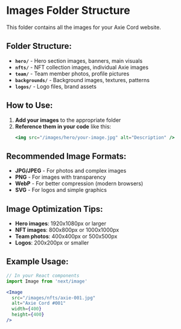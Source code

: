 # Images Folder Structure

This folder contains all the images for your Axie Cord website.

## Folder Structure:

- **`hero/`** - Hero section images, banners, main visuals
- **`nfts/`** - NFT collection images, individual Axie images
- **`team/`** - Team member photos, profile pictures
- **`backgrounds/`** - Background images, textures, patterns
- **`logos/`** - Logo files, brand assets

## How to Use:

1. **Add your images** to the appropriate folder
2. **Reference them in your code** like this:
   ```jsx
   <img src="/images/hero/your-image.jpg" alt="Description" />
   ```

## Recommended Image Formats:
- **JPG/JPEG** - For photos and complex images
- **PNG** - For images with transparency
- **WebP** - For better compression (modern browsers)
- **SVG** - For logos and simple graphics

## Image Optimization Tips:
- **Hero images**: 1920x1080px or larger
- **NFT images**: 800x800px or 1000x1000px
- **Team photos**: 400x400px or 500x500px
- **Logos**: 200x200px or smaller

## Example Usage:
```jsx
// In your React components
import Image from 'next/image'

<Image 
  src="/images/nfts/axie-001.jpg" 
  alt="Axie Cord #001"
  width={400}
  height={400}
/>
``` 